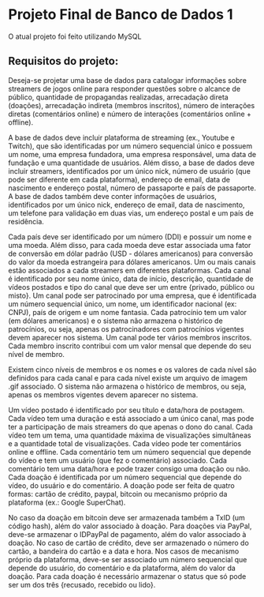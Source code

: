 <h1>Projeto Final de Banco de Dados 1</h1>

<p>O atual projeto foi feito utilizando MySQL</p>

<h2>Requisitos do projeto:</h2>
<p>Deseja-se projetar uma base de dados para catalogar informações sobre streamers de jogos
online para responder questões sobre o alcance de público, quantidade de propagandas
realizadas, arrecadação direta (doações), arrecadação indireta (membros inscritos), número de
interações diretas (comentários online) e número de interações (comentários online + offline). </p>

<p>A base de dados deve incluir plataforma de streaming (ex., Youtube e Twitch), que são
identificadas por um número sequencial único e possuem um nome, uma empresa fundadora,
uma empresa responsável, uma data de fundação e uma quantidade de usuários.
Além disso, a base de dados deve incluir streamers, identificados por um único nick, número de
usuário (que pode ser diferente em cada plataforma), endereço de email, data de nascimento e
endereço postal, número de passaporte e país de passaporte. A base de dados também deve
conter informações de usuários, identificados por um único nick, endereço de email, data de
nascimento, um telefone para validação em duas vias, um endereço postal e um país de
residência.</p>

<p>Cada país deve ser identificado por um número (DDI) e possuir um nome e uma moeda. Além
disso, para cada moeda deve estar associada uma fator de conversão em dólar padrão (USD -
dólares americanos) para conversão do valor da moeda estrangeira para dólares americanos.
Um ou mais canais estão associados a cada streamers em diferentes plataformas. Cada canal é
identificado por seu nome único, data de início, descrição, quantidade de vídeos postados e tipo
do canal que deve ser um entre {privado, público ou misto}. Um canal pode ser patrocinado por
uma empresa, que é identificada um número sequencial único, um nome, um identificador
nacional (ex: CNPJ), país de origem e um nome fantasia. Cada patrocínio tem um valor (em
dólares americanos) e o sistema não armazena o histórico de patrocínios, ou seja, apenas os patrocinadores com patrocínios vigentes devem aparecer nos sistema. Um canal pode ter vários
membros inscritos. Cada membro inscrito contribui com um valor mensal que depende do seu
nível de membro.</p>

<p>Existem cinco níveis de membros e os nomes e os valores de cada nível são
definidos para cada canal e para cada nível existe um arquivo de imagem .gif associado. O
sistema não armazena o histórico de membros, ou seja, apenas os membros vigentes devem
aparecer no sistema.</p>

<p>Um vídeo postado é identificado por seu título e data/hora de postagem. Cada vídeo tem uma
duração e está associado a um único canal, mas pode ter a participação de mais streamers do que
apenas o dono do canal. Cada vídeo tem um tema, uma quantidade máxima de visualizações
simultâneas e a quantidade total de visualizações. Cada vídeo pode ter comentários online e
offline. Cada comentário tem um número sequencial que depende do vídeo e tem um usuário
(que fez o comentário) associado. Cada comentário tem uma data/hora e pode trazer consigo uma
doação ou não. Cada doação é identificada por um número sequencial que depende do vídeo, do
usuário e do comentário. A doação pode ser feita de quatro formas: cartão de crédito, paypal,
bitcoin ou mecanismo próprio da plataforma (ex.: Google SuperChat).</p>

<p>
No caso da doação em bitcoin deve ser armazenada também a TxID (um código hash), além do
valor associado à doação. Para doações via PayPal, deve-se armazenar o IDPayPal de
pagamento, além do valor associado à doação. No caso de cartão de crédito, deve ser
armazenado o número do cartão, a bandeira do cartão e a data e hora. Nos casos de mecanismo
próprio da plataforma, deve-se ser associado um número sequencial que depende do usuário, do
comentário e da plataforma, além do valor da doação. Para cada doação é necessário armazenar o
status que só pode ser um dos três {recusado, recebido ou lido}.</p>
